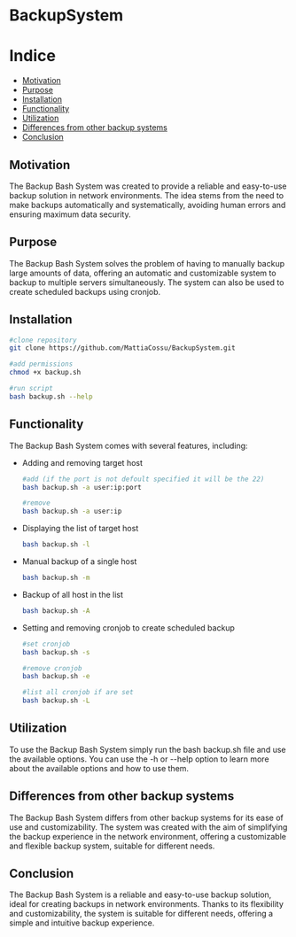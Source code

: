 # BackupSystem

# Indice

- [Motivation](#Motivation)
- [Purpose](#Purpose)
- [Installation](#Installation)
- [Functionality](#Functionality)
- [Utilization](#Utilization)
- [Differences from other backup systems](#Differences-from-other-backup-systems)
- [Conclusion](#Conclusion)

## Motivation
The Backup Bash System was created to provide a reliable and easy-to-use backup solution in network environments. The idea stems from the need to make backups automatically and systematically, avoiding human errors and ensuring maximum data security.

## Purpose
The Backup Bash System solves the problem of having to manually backup large amounts of data, offering an automatic and customizable system to backup to multiple servers simultaneously. The system can also be used to create scheduled backups using cronjob.

## Installation
```bash
#clone repository
git clone https://github.com/MattiaCossu/BackupSystem.git

#add permissions
chmod +x backup.sh

#run script
bash backup.sh --help
```

## Functionality
The Backup Bash System comes with several features, including:
- Adding and removing target host
  ```bash
  #add (if the port is not defoult specified it will be the 22)
  bash backup.sh -a user:ip:port
  
  #remove
  bash backup.sh -a user:ip
  ```		
- Displaying the list of target host
  ```bash
  bash backup.sh -l
  ```		
- Manual backup of a single host
  ```bash
  bash backup.sh -m
  ```
- Backup of all host in the list
  ```bash
  bash backup.sh -A
  ```
- Setting and removing cronjob to create scheduled backup
  ```bash
  #set cronjob
  bash backup.sh -s

  #remove cronjob
  bash backup.sh -e

  #list all cronjob if are set
  bash backup.sh -L
  ```
## Utilization
To use the Backup Bash System simply run the bash backup.sh file and use the available options. You can use the -h or --help option to learn more about the available options and how to use them.

## Differences from other backup systems
The Backup Bash System differs from other backup systems for its ease of use and customizability. The system was created with the aim of simplifying the backup experience in the network environment, offering a customizable and flexible backup system, suitable for different needs.

## Conclusion
The Backup Bash System is a reliable and easy-to-use backup solution, ideal for creating backups in network environments. Thanks to its flexibility and customizability, the system is suitable for different needs, offering a simple and intuitive backup experience.



